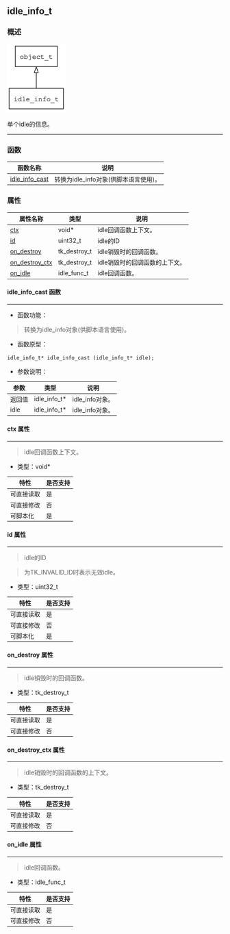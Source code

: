 ## idle\_info\_t
### 概述
![image](images/idle_info_t_0.png)


 单个idle的信息。


----------------------------------
### 函数
<p id="idle_info_t_methods">

| 函数名称 | 说明 | 
| -------- | ------------ | 
| <a href="#idle_info_t_idle_info_cast">idle\_info\_cast</a> | 转换为idle_info对象(供脚本语言使用)。 |
### 属性
<p id="idle_info_t_properties">

| 属性名称 | 类型 | 说明 | 
| -------- | ----- | ------------ | 
| <a href="#idle_info_t_ctx">ctx</a> | void* | idle回调函数上下文。 |
| <a href="#idle_info_t_id">id</a> | uint32\_t | idle的ID |
| <a href="#idle_info_t_on_destroy">on\_destroy</a> | tk\_destroy\_t | idle销毁时的回调函数。 |
| <a href="#idle_info_t_on_destroy_ctx">on\_destroy\_ctx</a> | tk\_destroy\_t | idle销毁时的回调函数的上下文。 |
| <a href="#idle_info_t_on_idle">on\_idle</a> | idle\_func\_t | idle回调函数。 |
#### idle\_info\_cast 函数
-----------------------

* 函数功能：

> <p id="idle_info_t_idle_info_cast"> 转换为idle_info对象(供脚本语言使用)。




* 函数原型：

```
idle_info_t* idle_info_cast (idle_info_t* idle);
```

* 参数说明：

| 参数 | 类型 | 说明 |
| -------- | ----- | --------- |
| 返回值 | idle\_info\_t* | idle\_info对象。 |
| idle | idle\_info\_t* | idle\_info对象。 |
#### ctx 属性
-----------------------
> <p id="idle_info_t_ctx"> idle回调函数上下文。



* 类型：void*

| 特性 | 是否支持 |
| -------- | ----- |
| 可直接读取 | 是 |
| 可直接修改 | 否 |
| 可脚本化   | 是 |
#### id 属性
-----------------------
> <p id="idle_info_t_id"> idle的ID

 > 为TK\_INVALID\_ID时表示无效idle。



* 类型：uint32\_t

| 特性 | 是否支持 |
| -------- | ----- |
| 可直接读取 | 是 |
| 可直接修改 | 否 |
| 可脚本化   | 是 |
#### on\_destroy 属性
-----------------------
> <p id="idle_info_t_on_destroy"> idle销毁时的回调函数。



* 类型：tk\_destroy\_t

| 特性 | 是否支持 |
| -------- | ----- |
| 可直接读取 | 是 |
| 可直接修改 | 否 |
#### on\_destroy\_ctx 属性
-----------------------
> <p id="idle_info_t_on_destroy_ctx"> idle销毁时的回调函数的上下文。



* 类型：tk\_destroy\_t

| 特性 | 是否支持 |
| -------- | ----- |
| 可直接读取 | 是 |
| 可直接修改 | 否 |
#### on\_idle 属性
-----------------------
> <p id="idle_info_t_on_idle"> idle回调函数。



* 类型：idle\_func\_t

| 特性 | 是否支持 |
| -------- | ----- |
| 可直接读取 | 是 |
| 可直接修改 | 否 |
